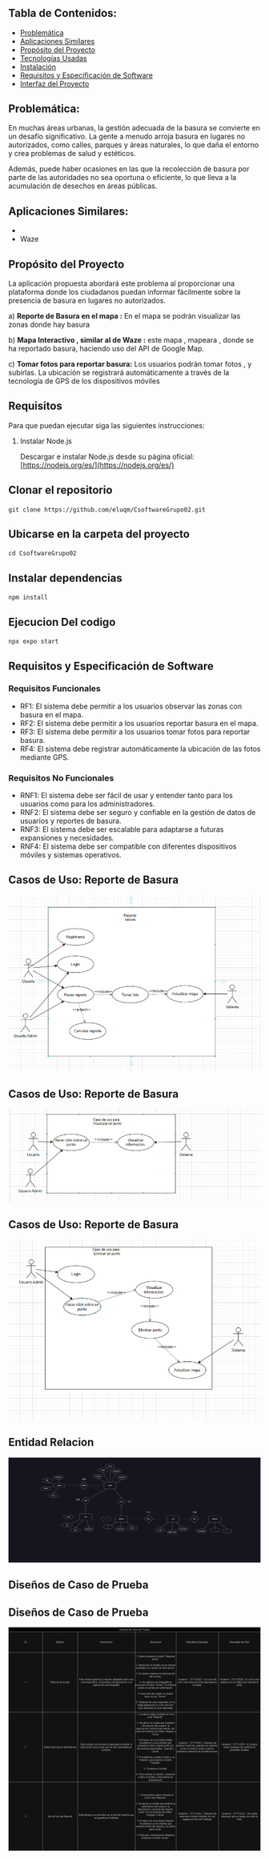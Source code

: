 # 

## Tabla de Contenidos:

- [Problemática](#problemática)
- [Aplicaciones Similares](#aplicaciones-similares)
- [Propósito del Proyecto](#propósito-del-proyecto)
- [Tecnologías Usadas](#tecnologías-usadas)
- [Instalación](#instalación)
- [Requisitos y Especificación de Software](#requisitos-y-especificación-de-software)
- [Interfaz del Proyecto](#interfaz-del-proyecto)

## Problemática:

En muchas áreas urbanas, la gestión adecuada de la basura se convierte en un desafío significativo. La gente a menudo arroja basura en lugares no autorizados, como calles, parques y áreas naturales, lo que daña el entorno y crea problemas de salud y estéticos.

Además, puede haber ocasiones en las que la recolección de basura por parte de las autoridades no sea oportuna o eficiente, lo que lleva a la acumulación de desechos en áreas públicas.


## Aplicaciones Similares:

- 
- Waze

## Propósito del Proyecto

La aplicación propuesta abordará este problema al proporcionar una plataforma donde los ciudadanos puedan informar fácilmente sobre la presencia de basura en lugares no autorizados.

a) <b>Reporte de Basura en el mapa :</b> En el mapa se podrán visualizar las zonas donde hay basura 

b) <b>Mapa Interactivo , similar al de Waze :</b> este mapa , mapeara , donde se ha reportado basura, haciendo uso del API de Google Map.

c) <b>Tomar fotos para reportar basura:</b> Los usuarios podrán tomar fotos , y subirlas. La ubicación se registrará automáticamente a través de la tecnología de GPS de los dispositivos móviles

## Requisitos

Para que puedan ejecutar siga las siguientes instrucciones:

1. Instalar Node.js

   Descargar e instalar Node.js desde su página oficial: [https://nodejs.org/es/](https://nodejs.org/es/)

## Clonar el repositorio
```
git clone https://github.com/eluqm/CsoftwareGrupo02.git
```
## Ubicarse en la carpeta del proyecto
```
cd CsoftwareGrupo02
```
## Instalar dependencias
```
npm install
```
## Ejecucion Del codigo
```
npx expo start
```

## Requisitos y Especificación de Software

### Requisitos Funcionales

- RF1: El sistema debe permitir a los usuarios observar las zonas con basura en el mapa.
- RF2: El sistema debe permitir a los usuarios reportar basura en el mapa.
- RF3: El sistema debe permitir a los usuarios tomar fotos para reportar basura.
- RF4: El sistema debe registrar automáticamente la ubicación de las fotos mediante GPS.

### Requisitos No Funcionales

- RNF1: El sistema debe ser fácil de usar y entender tanto para los usuarios como para los administradores.
- RNF2: El sistema debe ser seguro y confiable en la gestión de datos de usuarios y reportes de basura.
- RNF3: El sistema debe ser escalable para adaptarse a futuras expansiones y necesidades.
- RNF4: El sistema debe ser compatible con diferentes dispositivos móviles y sistemas operativos.


## Casos de Uso: Reporte de Basura

![Alt text](img/imagen_2023-10-12_151935136.png)

## Casos de Uso: Reporte de Basura

![Alt text](img/imagen_2023-10-12_152019392.png)

## Casos de Uso: Reporte de Basura

![Alt text](img/imagen_2023-10-12_152245655.png)

## Entidad Relacion 

![Alt text](img/Entidad_Relacion.png)

## Diseños de Caso de Prueba

## Diseños de Caso de Prueba

![Alt text](img/Reporte.png)
